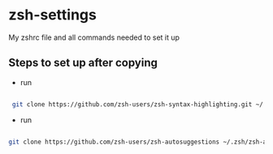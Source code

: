 # zsh-settings

My zshrc file and all commands needed to set it up

## Steps to set up after copying

- run

```sh

 git clone https://github.com/zsh-users/zsh-syntax-highlighting.git ~/.zsh/zsh-syntax-highlighting

```

- run

```sh

git clone https://github.com/zsh-users/zsh-autosuggestions ~/.zsh/zsh-autosuggestions

```
